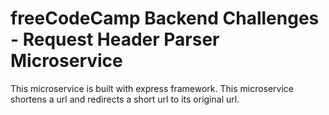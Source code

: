 # freeCodeCamp Backend Challenges - Request Header Parser Microservice
This microservice is built with express framework. This microservice shortens a url and redirects a short url to its original url.
